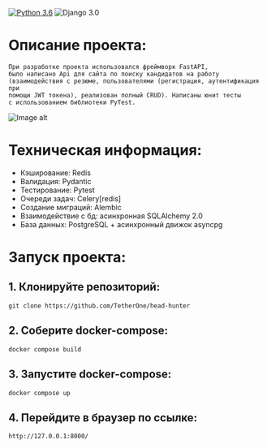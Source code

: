 [![Python 3.6](https://img.shields.io/badge/python-3.11-green.svg)](https://www.python.org/downloads/release/python-360/)
![Django 3.0](https://img.shields.io/badge/FastAPI-0.109.0-green.svg)

# Описание проекта:


    При разработке проекта использовался фреймворк FastAPI,
    было написано Api для сайта по поиску кандидатов на работу
    (взаимодействия с резюме, пользователями (регистрация, аутентификация при
    помощи JWT токена), реализован полный CRUD). Написаны юнит тесты 
    с использованием библиотеки PyTest.

![Image alt](https://github.com/TetherOne/head_hunter/raw/master/github_pages/img_3.png)


# Техническая информация:

  - Кэширование: Redis
  - Валидация: Pydantic
  - Тестирование: Pytest
  - Очереди задач: Celery[redis]
  - Создание миграций: Alembic
  - Взаимодействие с бд: асинхронная SQLAlchemy 2.0
  - База данных: PostgreSQL + асинхронный движок asyncpg

# Запуск проекта:

## 1. Клонируйте репозиторий:
```
git clone https://github.com/TetherOne/head-hunter
```
## 2. Соберите docker-compose:
```
docker compose build
```
## 3. Запустите docker-compose:
```
docker compose up
```
## 4. Перейдите в браузер по ссылке:
```
http://127.0.0.1:8000/
```


